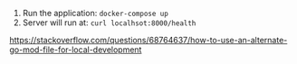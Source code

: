 1. Run the application: `docker-compose up`
2. Server will run at: `curl localhsot:8000/health`

https://stackoverflow.com/questions/68764637/how-to-use-an-alternate-go-mod-file-for-local-development